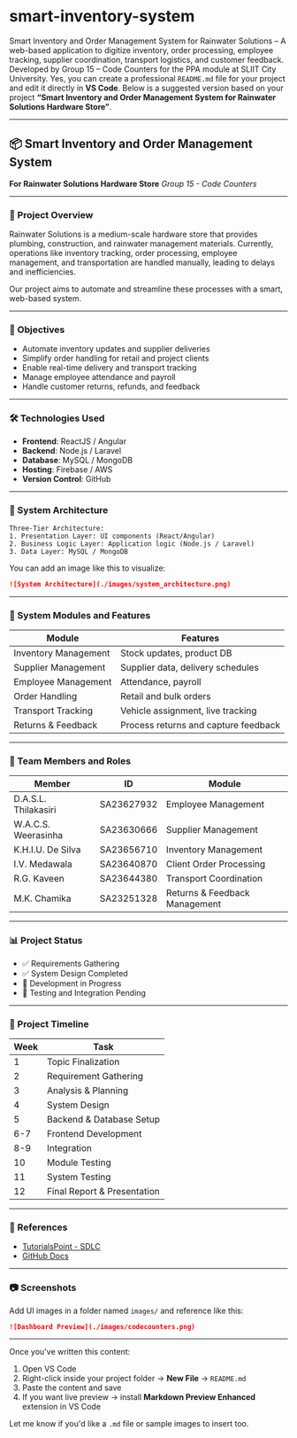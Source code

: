 # smart-inventory-system
Smart Inventory and Order Management System for Rainwater Solutions – A web-based application to digitize inventory, order processing, employee tracking, supplier coordination, transport logistics, and customer feedback. Developed by Group 15 – Code Counters for the PPA module at SLIIT City University.
Yes, you can create a professional `README.md` file for your project and edit it directly in **VS Code**. Below is a suggested version based on your project **“Smart Inventory and Order Management System for Rainwater Solutions Hardware Store”**.

---

## 📦 Smart Inventory and Order Management System

**For Rainwater Solutions Hardware Store**
*Group 15 - Code Counters*

---

### 📘 Project Overview

Rainwater Solutions is a medium-scale hardware store that provides plumbing, construction, and rainwater management materials. Currently, operations like inventory tracking, order processing, employee management, and transportation are handled manually, leading to delays and inefficiencies.

Our project aims to automate and streamline these processes with a smart, web-based system.

---

### 🎯 Objectives

* Automate inventory updates and supplier deliveries
* Simplify order handling for retail and project clients
* Enable real-time delivery and transport tracking
* Manage employee attendance and payroll
* Handle customer returns, refunds, and feedback

---

### 🛠️ Technologies Used

* **Frontend**: ReactJS / Angular
* **Backend**: Node.js / Laravel
* **Database**: MySQL / MongoDB
* **Hosting**: Firebase / AWS
* **Version Control**: GitHub

---

### 🧱 System Architecture

```
Three-Tier Architecture:
1. Presentation Layer: UI components (React/Angular)
2. Business Logic Layer: Application logic (Node.js / Laravel)
3. Data Layer: MySQL / MongoDB
```

You can add an image like this to visualize:

```markdown
![System Architecture](./images/system_architecture.png)
```

---

### 🧩 System Modules and Features

| Module               | Features                             |
| -------------------- | ------------------------------------ |
| Inventory Management | Stock updates, product DB            |
| Supplier Management  | Supplier data, delivery schedules    |
| Employee Management  | Attendance, payroll                  |
| Order Handling       | Retail and bulk orders               |
| Transport Tracking   | Vehicle assignment, live tracking    |
| Returns & Feedback   | Process returns and capture feedback |

---

### 👥 Team Members and Roles

| Member               | ID         | Module                        |
| -------------------- | ---------- | ----------------------------- |
| D.A.S.L. Thilakasiri | SA23627932 | Employee Management           |
| W\.A.C.S. Weerasinha | SA23630666 | Supplier Management           |
| K.H.I.U. De Silva    | SA23656710 | Inventory Management          |
| I.V. Medawala        | SA23640870 | Client Order Processing       |
| R.G. Kaveen          | SA23644380 | Transport Coordination        |
| M.K. Chamika         | SA23251328 | Returns & Feedback Management |

---

### 📊 Project Status

* ✅ Requirements Gathering
* ✅ System Design Completed
* 🚧 Development in Progress
* 🧪 Testing and Integration Pending

---

### 📅 Project Timeline

| Week | Task                        |
| ---- | --------------------------- |
| 1    | Topic Finalization          |
| 2    | Requirement Gathering       |
| 3    | Analysis & Planning         |
| 4    | System Design               |
| 5    | Backend & Database Setup    |
| 6-7  | Frontend Development        |
| 8-9  | Integration                 |
| 10   | Module Testing              |
| 11   | System Testing              |
| 12   | Final Report & Presentation |

---

### 📎 References

* [TutorialsPoint - SDLC](https://www.tutorialspoint.com/software_engineering/software_development_life_cycle.htm)
* [GitHub Docs](https://docs.github.com)

---

### 📷 Screenshots

Add UI images in a folder named `images/` and reference like this:

```markdown
![Dashboard Preview](./images/codecounters.png)
```

---

Once you've written this content:

1. Open VS Code
2. Right-click inside your project folder → **New File** → `README.md`
3. Paste the content and save
4. If you want live preview → install **Markdown Preview Enhanced** extension in VS Code

Let me know if you'd like a `.md` file or sample images to insert too.
